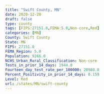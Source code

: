 ```yaml
---
title: "Swift County, MN"
date: 2020-12-20
draft: false
type: county
tags: [FIPS:27151.0,FEMA:5.0,Non-core,Red]
categories: [MN]
County: Swift County
State: MN
FIPS: 27151.0
FEMA_Region: 5.0
Population: 9266.0
NCHS_Urban_Rural_Classification: Non-core
Tests_in_prior_14_days: 1944.0
Fourteen_day_test_rate_per_100000: 20980.0
Percent_Positivity_in_prior_14_days: 0.159
Level: Red
url: /states/MN/swift-county
---
```



